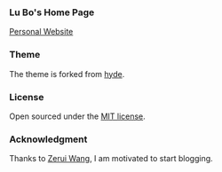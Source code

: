 ### Lu Bo's Home Page

<!--[http://www.lubome.com](http://www.lubome.com)-->
[Personal Website](lu-bo.github.io)

### Theme

The theme is forked from [hyde](https://github.com/poole/hyde).

### License

Open sourced under the [MIT license](LICENSE.md).

### Acknowledgment

Thanks to [Zerui Wang](http://wangzerui.me), I am motivated to start blogging.
